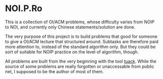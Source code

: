 # NOI.P.Ro

This is a collection of OI/ACM problems, whose difficulty varies from NOIP to NOI, and currently only Chinese statements/solution are done. 

The very purpose of this project is to build problems that good for someone to give a OI/ACM lecture that structured around.
Subtasks are therefore paid more attention to, instead of the standard algorithm only. But they could be sort of suitable for NOIP practice on the level of algorithm, though. 

All problems are built from the very beginning with the tool [tuack](https://github.com/mulab/tuack). While the source of some problems are really forgotten or unaccessable from public net, I supposed to be the author of most of them.
